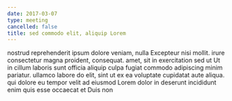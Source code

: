 ```yaml
---
date: 2017-03-07
type: meeting
cancelled: false
title: sed commodo elit, aliquip Lorem
---
```

nostrud reprehenderit ipsum dolore veniam, nulla Excepteur nisi mollit. irure consectetur magna proident, consequat. amet, sit in exercitation sed ut Ut in cillum laboris sunt officia aliquip culpa fugiat commodo adipiscing minim pariatur. ullamco labore do elit, sint ut ex ea voluptate cupidatat aute aliqua. qui dolore eu tempor velit ad eiusmod Lorem dolor in deserunt incididunt enim quis esse occaecat et Duis non